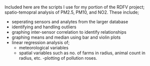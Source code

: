 Included here are the scripts I use for my portion of the RDFV project; spatio-temopral analysis of PM2.5, PM10, and NO2.
These include;
  - seperating sensors and analytes from the larger database
  - identifying and handling outliers
  - graphing inter-sensor correlation to identify relationships
  - graphing means and median using bar and violin plots
  - linear regression analysis of;
      - meteorological variables
      - spatial variables such as no. of farms in radius, animal count in radius, etc.
  -plotting of pollution roses.    
